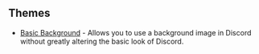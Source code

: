 ## Themes
 - [Basic Background](https://github.com/mwittrien/BetterDiscordAddons/tree/master/ThemesV2/BasicBackground) - Allows you to use a background image in Discord without greatly altering the basic look of Discord.
